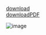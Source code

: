 [download](https://github.com/s1newaves/testimg/releases/download/0/image.png)  
[downloadPDF](https://github.com/s1newaves/testimg/releases/download/0/image.pdf)  

![image](https://github.com/s1newaves/testimg/assets/100699665/47672571-593e-473f-8652-1dc09aaffbf2)
